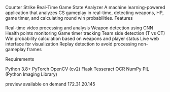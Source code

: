 Counter Strike Real-Time Game State Analyzer
A machine learning-powered application that analyzes CS gameplay in real-time, detecting weapons, HP, game timer, and calculating round win probabilities.
Features

Real-time video processing and analysis
Weapon detection using CNN
Health points monitoring
Game timer tracking
Team side detection (T vs CT)
Win probability calculation based on weapons and player status
Live web interface for visualization
Replay detection to avoid processing non-gameplay frames

Requirements

Python 3.8+
PyTorch
OpenCV (cv2)
Flask
Tesseract OCR
NumPy
PIL (Python Imaging Library)


preview available on demand 172.31.20.145
 
 
